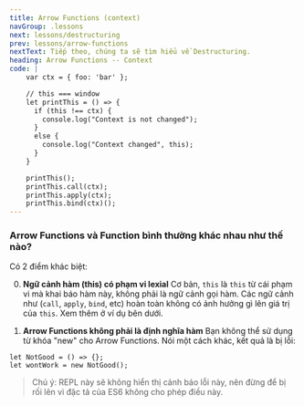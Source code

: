 ```yaml
---
title: Arrow Functions (context)
navGroup: .lessons
next: lessons/destructuring
prev: lessons/arrow-functions
nextText: Tiếp theo, chúng ta sẽ tìm hiểu về Destructuring.
heading: Arrow Functions -- Context
code: |
    var ctx = { foo: 'bar' };

    // this === window
    let printThis = () => {
      if (this !== ctx) {
        console.log("Context is not changed");
      }
      else {
        console.log("Context changed", this);
      }
    }

    printThis();
    printThis.call(ctx);
    printThis.apply(ctx);
    printThis.bind(ctx)();
---
```


### Arrow Functions và Function bình thường khác nhau như thế nào?

Có 2 điểm khác biệt:

0. **Ngữ cảnh hàm (this) có phạm vi lexial**
Cơ bản, `this` là `this` từ cái phạm vi mà khai báo hàm này, không phải là ngữ cảnh gọi hàm. Các ngữ cảnh như (`call`, `apply`, `bind`, etc) hoàn toàn không có ảnh hưởng gì lên giá trị của `this`.  Xem thêm ở ví dụ bên dưới.

0. **Arrow Functions không phải là định nghĩa hàm**
Bạn không thể sử dụng từ khóa "new" cho Arrow Functions.  Nói một cách khác, kết quả là bị lỗi:
```
let NotGood = () => {};
let wontWork = new NotGood();
```

> Chú ý: REPL này sẽ không hiển thị cảnh báo lỗi này, nên đừng để bị rối lên vì đặc tả của ES6 không cho phép điều này.


